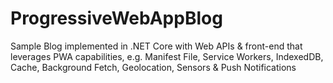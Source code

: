 # ProgressiveWebAppBlog

Sample Blog implemented in .NET Core with Web APIs & front-end that leverages PWA capabilities, e.g. Manifest File, Service Workers, IndexedDB, Cache, Background Fetch, Geolocation, Sensors & Push Notifications
